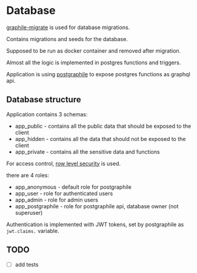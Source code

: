 # Database

[graphile-migrate](https://github.com/graphile/migrate) is used for database migrations.

Contains migrations and seeds for the database.

Supposed to be run as docker container and removed after migration.

Almost all the logic is implemented in postgres functions and triggers.

Application is using [postgraphile](https://www.graphile.org/postgraphile/) to expose postgres functions as graphql api.

## Database structure

Application contains 3 schemas:
- app_public - contains all the public data that should be exposed to the client
- app_hidden - contains all the data that should not be exposed to the client
- app_private - contains all the sensitive data and functions

For access control, [row level security](https://www.postgresql.org/docs/9.5/ddl-rowsecurity.html) is used.

there are 4 roles:
- app_anonymous - default role for postgraphile
- app_user - role for authenticated users
- app_admin - role for admin users
- app_postgraphile - role for postgraphile api, database owner (not superuser)

Authentication is implemented with JWT tokens, set by postgraphile as `jwt.claims.` variable.

## TODO

- [ ] add tests